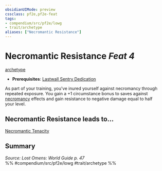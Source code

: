 ```yaml
---
obsidianUIMode: preview
cssclass: pf2e,pf2e-feat
tags:
- compendium/src/pf2e/lowg
- trait/archetype
aliases: ["Necromantic Resistance"]
---
```

# Necromantic Resistance  *Feat 4*  
[archetype](/rules/traits/archetype.md)  

- **Prerequisites**: [Lastwall Sentry Dedication](/compendium/feats/lastwall-sentry-dedication-lowg.md)

As part of your training, you've inured yourself against necromancy through repeated exposure. You gain a +1 circumstance bonus to saves against [necromancy](/rules/traits/necromancy.md) effects and gain resistance to negative damage equal to half your level.

## Necromantic Resistance leads to...

[Necromantic Tenacity](/compendium/feats/necromantic-tenacity-lowg.md)

## Summary

*Source: Lost Omens: World Guide p. 47*  
%% #compendium/src/pf2e/lowg #trait/archetype %%